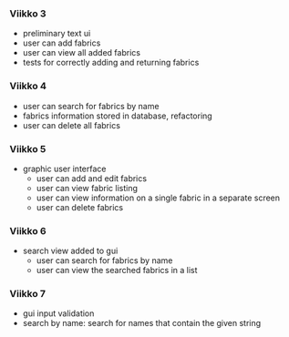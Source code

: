 ### Viikko 3

- preliminary text ui
- user can add fabrics
- user can view all added fabrics
- tests for correctly adding and returning fabrics

### Viikko 4
 - user can search for fabrics by name
 - fabrics information stored in database, refactoring
 - user can delete all fabrics

### Viikko 5
 - graphic user interface
   - user can add and edit fabrics 
   - user can view fabric listing 
   - user can view information on a single fabric in a separate screen
   - user can delete fabrics

### Viikko 6
 - search view added to gui
   - user can search for fabrics by name
   - user can view the searched fabrics in a list

### Viikko 7
 - gui input validation
 - search by name: search for names that contain the given string
